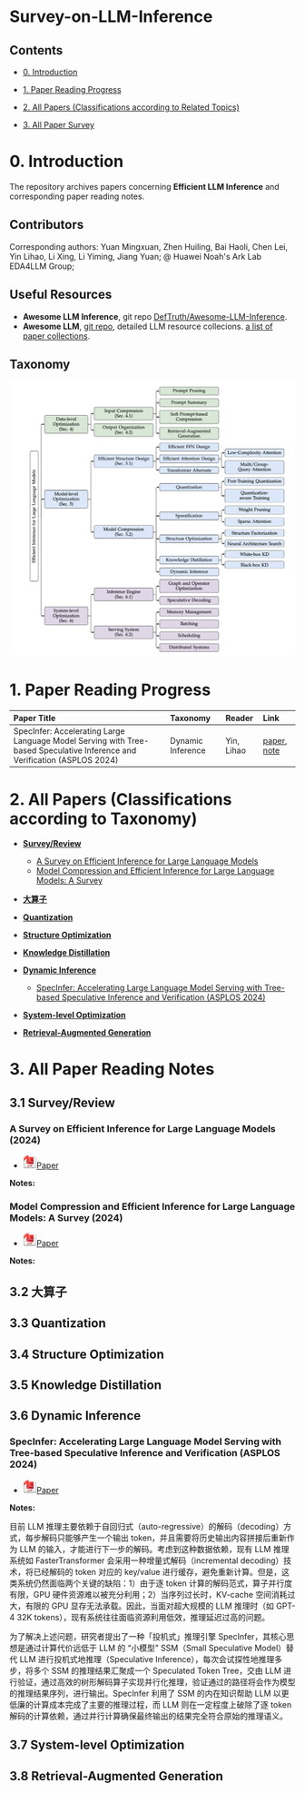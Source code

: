 # Survey-on-LLM-Inference

## Contents

- [0. Introduction](#0-Introduction) <br />

- [1. Paper Reading Progress](#1-Paper-Reading-Progress) <br />

- [2. All Papers (Classifications according to Related Topics)](#2-all-papers-classifications-according-to-related-topics) <br />

- [3. All Paper Survey](#3-all-paper-survey) <br />


# 0. Introduction

The repository archives papers concerning **Efficient LLM Inference** and corresponding paper reading notes. 

## Contributors

Corresponding authors: Yuan Mingxuan, Zhen Huiling, Bai Haoli, Chen Lei, Yin Lihao, Li Xing, Li Yiming, Jiang Yuan; @ Huawei Noah's Ark Lab EDA4LLM Group;

## Useful Resources
- **Awesome LLM Inference**, git repo [DefTruth/Awesome-LLM-Inference](https://github.com/DefTruth/Awesome-LLM-Inference).
- **Awesome LLM**, [git repo](https://github.com/Hannibal046/Awesome-LLM), detailed LLM resource collecions. [a list of paper collections](https://github.com/Hannibal046/Awesome-LLM?tab=readme-ov-file#other-papers).

## Taxonomy

![Taxonomy of Efficient LLM Inference](https://github.com/LihaoYin/Survey-on-LLM-Inference/blob/main/Images/Taxonomy.png)

# 1. Paper Reading Progress

| Paper Title | Taxonomy | Reader | Link |
| :-------------------------------------------------------------| :-------- | :-------- | :--------|
| SpecInfer: Accelerating Large Language Model Serving with Tree-based Speculative Inference and Verification (ASPLOS 2024)| Dynamic Inference | Yin, Lihao | [paper](https://dl.acm.org/doi/abs/10.1145/3620666.3651335), [note](#specinfer-accelerating-large-language-model-serving-with-tree-based-speculative-inference-and-verification-asplos-2024)|


# 2. All Papers (Classifications according to Taxonomy)
- [**Survey/Review**](#31-surveyreview)
    - [A Survey on Efficient Inference for Large Language Models](#a-survey-on-efficient-inference-for-large-language-models-2024)
    - [Model Compression and Efficient Inference for Large Language Models: A Survey](#model-compression-and-efficient-inference-for-large-language-models-a-survey-2024)
  
- [**大算子**](#32-大算子)

- [**Quantization**](#33-quantization)

- [**Structure Optimization**](#34-structure-optimization)

- [**Knowledge Distillation**](#35-knowledge-distillation)

- [**Dynamic Inference**](#36-dynamic-inference)
    - [SpecInfer: Accelerating Large Language Model Serving with Tree-based Speculative Inference and Verification (ASPLOS 2024)](#specinfer-accelerating-large-language-model-serving-with-tree-based-speculative-inference-and-verification-asplos-2024)

- [**System-level Optimization**](#37-system-level-optimization)

- [**Retrieval-Augmented Generation**](#38-retrieval-augmented-generation)


# 3. All Paper Reading Notes

## 3.1 Survey/Review

### A Survey on Efficient Inference for Large Language Models (2024)

* <img src="Images/pdf_24px.png">[Paper](https://arxiv.org/pdf/2404.14294)
  
**Notes:** 

### Model Compression and Efficient Inference for Large Language Models: A Survey (2024)

* <img src="Images/pdf_24px.png">[Paper](https://arxiv.org/pdf/2402.09748)
  
**Notes:**

## 3.2 大算子

## 3.3 Quantization

## 3.4 Structure Optimization

## 3.5 Knowledge Distillation

## 3.6 Dynamic Inference

### SpecInfer: Accelerating Large Language Model Serving with Tree-based Speculative Inference and Verification (ASPLOS 2024)

* <img src="Images/pdf_24px.png">[Paper](https://dl.acm.org/doi/abs/10.1145/3620666.3651335)
  
**Notes:** 

目前 LLM 推理主要依赖于自回归式（auto-regressive）的解码（decoding）方式，每步解码只能够产生一个输出 token，并且需要将历史输出内容拼接后重新作为 LLM 的输入，才能进行下一步的解码。考虑到这种数据依赖，现有 LLM 推理系统如 FasterTransformer 会采用一种增量式解码（incremental decoding）技术，将已经解码的 token 对应的 key/value 进行缓存，避免重新计算。但是，这类系统仍然面临两个关键的缺陷：1）由于逐 token 计算的解码范式，算子并行度有限，GPU 硬件资源难以被充分利用；2）当序列过长时，KV-cache 空间消耗过大，有限的 GPU 显存无法承载。因此，当面对超大规模的 LLM 推理时（如 GPT-4 32K tokens），现有系统往往面临资源利用低效，推理延迟过高的问题。

为了解决上述问题，研究者提出了一种「投机式」推理引擎 SpecInfer，其核心思想是通过计算代价远低于 LLM 的 “小模型” SSM（Small Speculative Model）替代 LLM 进行投机式地推理（Speculative Inference），每次会试探性地推理多步，将多个 SSM 的推理结果汇聚成一个 Speculated Token Tree，交由 LLM 进行验证，通过高效的树形解码算子实现并行化推理，验证通过的路径将会作为模型的推理结果序列，进行输出。SpecInfer 利用了 SSM 的内在知识帮助 LLM 以更低廉的计算成本完成了主要的推理过程，而 LLM 则在一定程度上破除了逐 token 解码的计算依赖，通过并行计算确保最终输出的结果完全符合原始的推理语义。


## 3.7 System-level Optimization

## 3.8 Retrieval-Augmented Generation
